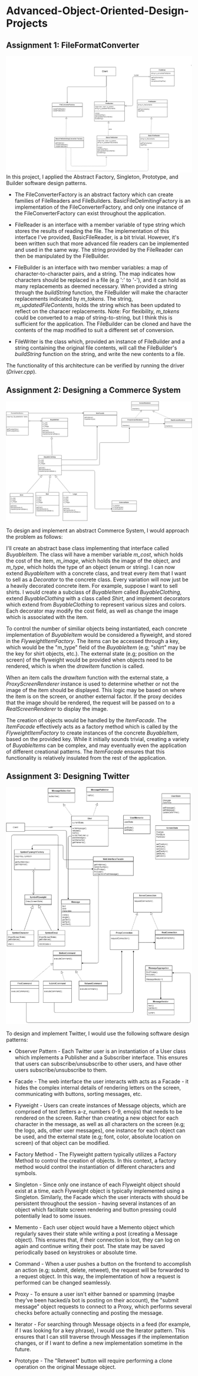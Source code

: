# Advanced-Object-Oriented-Design-Projects

## Assignment 1: FileFormatConverter ##
![alt text](https://github.com/danielenricocahall/Advanced-Object-Oriented-Design-Projects/blob/master/FileFormatConverter/Quiz1-FileConverter.png)
In this project, I applied the Abstract Factory, Singleton, Prototype, and Builder software design patterns. 


* The FileConverterFactory is an abstract factory which can create families of FileReaders and FileBuilders. BasicFileDelimitingFactory is an implementation of the FileConverterFactory, and only one instance of the FileConverterFactory can exist throughout the application.

* FileReader is an interface with a member variable of type string which stores the results of reading the file. The implementation of this interface I've provided, BasicFileReader, is a bit trivial. However, it's been written such that more advanced file readers can be implemented and used in the same way. The string provided by the FileReader can then be manipulated by the FileBuilder.

* FileBuilder is an interface with two member variables: a map of character-to-character pairs, and a string. The map indicates how characters should be replaced in a file (e.g ':' to '-'), and it can hold as many replacements as deemed necessary. When provided a string through the *buildString* function, the FileBuilder will make the  character replacements indicated by *m_tokens*. The string, *m_updatedFileContents*, holds the string which has been updated to reflect on the characer replacements. Note: For flexibility, *m_tokens* could be converted to a map of string-to-string, but I think this is sufficient for the application. The FileBuilder can be cloned and have the contents of the map modified to suit a different set of conversion.

* FileWriter is the class which, provided an instance of FileBuilder and a string containing the original file contents, will call the FileBuilder's *buildString* function on the string, and write the new contents to a file. 

The functionality of this architecture can be verified by running the driver (*Driver.cpp*). 
## Assignment 2: Designing a Commerce System ##
![alt text](https://github.com/danielenricocahall/Advanced-Object-Oriented-Design-Projects/blob/master/Quiz2_ECommerce_Design.png)

To design and implement an abstract Commerce System, I would approach the problem as follows:

I'll create an abstract base class implementing that interface called *BuyableItem*. The class will have a member variable *m_cost*, which holds the cost of the item, *m_image*, which holds the image of the object, and *m_type*, which holds the type of an object (enum or string). I can now extend *BuyableItem* with a concrete class, and treat every item that I want to sell as a *Decorator* to the concrete class. Every variation will now just be a heavily decorated concrete item. For example, suppose I want to sell shirts. I would create a subclass of *BuyableItem* called *BuyableClothing*, extend *BuyableClothing* with a class called *Shirt*, and implement decorators which extend from *BuyableClothing* to represent various sizes and colors. Each decorator may modify the cost field, as well as change the image which is associated with the item.

To control the number of similiar objects being instantiated, each concrete implementation of *BuyableItem* would be considered a flyweight, and stored in the *FlyweightItemFactory*. The items can be accessed through a key, which would be the "m_type" field of the *BuyableItem* (e.g; "shirt" may be the key for shirt objects, etc.). The external state (e.g; position on the screen) of the flyweight would be provided when objects need to be rendered, which is when the *drawItem* function is called.

When an item calls the *drawItem* function with the external state, a *ProxyScreenRenderer* instance is used to determine whether or not the image of the item should be displayed. This logic may be based on where the item is on the screen, or another external factor. If the proxy decides that the image should be rendered, the request will be passed on to a *RealScreenRenderer* to display the image.

The creation of objects would be handled by the *ItemFacade*. The *ItemFacade* effectively acts as a factory method which is called by the *FlyweightItemFactory* to create instances of the concrete *BuyableItem*, based on the provided key. While it initially sounds trivial, creating a variety of *BuyableItems* can be complex, and may eventually even the application of different creational patterns. The *ItemFacade* ensures that this functionality is relatively insulated from the rest of the application. 


## Assignment 3: Designing Twitter ##

![alt text](https://github.com/danielenricocahall/Advanced-Object-Oriented-Design-Projects/blob/master/Quiz3_Twitter.png)

To design and implement Twitter, I would use the following software design patterns:

* Observer Pattern - Each Twitter user is an instantiation of a User class which implements a Publisher and a Subscriber interface. This ensures that users can subscribe/unsubscribe to other users, and have other users subscribe/unsubscribe to them.

* Facade - The web interface the user interacts with acts as a Facade - it hides the complex internal details of rendering letters on the screen, communicating with buttons, sorting messages, etc.

* Flyweight - Users can create instances of Message objects, which are comprised of text (letters a-z, numbers 0-9, emojis) that needs to be rendered on the screen. Rather than creating a new object for each character in the message, as well as all characters on the screen (e.g; the logo, ads, other user messages), one instance for each object can be used, and the external state (e.g; font, color, absolute location on screen) of that object can be modified.

* Factory Method - The Flyweight pattern typically utilizes a Factory Method to control the creation of objects. In this context, a factory method would control the instantiation of different characters and symbols.

* Singleton - Since only one instance of each Flyweight object should exist at a time, each Flyweight object is typically implemented using a Singleton. Similarly, the Facade which the user interacts with should be persistent throughout the session - having several instances of an object which facilitate screen rendering and button pressing could potentially lead to some issues.

* Memento - Each user object would have a Memento object which regularly saves their state while writing a post (creating a Message object). This ensures that, if their connection is lost, they can log on again and continue writing their post. The state may be saved periodically based on keystrokes or absolute time.

* Command - When a user pushes a button on the frontend to accomplish an action (e.g; submit, delete, retweet), the request will be forwarded to a request object. In this way, the implementation of how a request is performed can be changed seamlessly. 

* Proxy - To ensure a user isn't either banned or spamming (maybe they've been hacked/a bot is posting on their account), the "submit message" object requests to connect to a Proxy, which performs several checks before actually connecting and posting the message.

* Iterator - For searching through Message objects in a feed (for example, if I was looking for a key phrase), I would use the Iterator pattern. This ensures that I can still traverse through Messages if the implementation changes, or if I want to define a new implementation sometime in the future.

* Prototype - The "Retweet" button will require performing a clone operation on the original Message object. 


